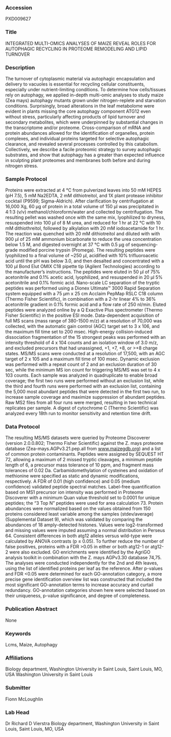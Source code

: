 ### Accession
PXD009627

### Title
INTEGRATED MULTI-OMICS ANALYSES OF MAIZE REVEAL ROLES FOR AUTOPHAGIC RECYCLING IN PROTEOME REMODELING AND LIPID TURNOVER

### Description
The turnover of cytoplasmic material via autophagic encapsulation and delivery to vacuoles is essential for recycling cellular constituents, especially under nutrient-limiting conditions.  To determine how cells/tissues rely on autophagy, we applied in-depth multi-omic analyses to study maize (Zea mays) autophagy mutants grown under nitrogen-replete and starvation conditions.  Surprisingly, broad alterations in the leaf metabolome were evident in plants missing the core autophagy component ATG12 even without stress, particularly affecting products of lipid turnover and secondary metabolites, which were underpinned by substantial changes in the transcriptome and/or proteome.  Cross-comparison of mRNA and protein abundances allowed for the identification of organelles, protein complexes, and individual proteins targeted for selective autophagic clearance, and revealed several processes controlled by this catabolism.  Collectively, we describe a facile proteomic strategy to survey autophagic substrates, and show that autophagy has a greater than expected influence in sculpting plant proteomes and membranes both before and during nitrogen stress.

### Sample Protocol
Proteins were extracted at 4 °C from pulverized leaves into 50 mM HEPES (pH 7.5), 5 mM Na2EDTA, 2 mM dithiotreitol, and 1X plant protease inhibitor cocktail (P9599; Sigma-Aldrich).  After clarification by centrifugation at 16,000 Xg, 60 µg of protein in a total volume of 150 µl was precipitated in 4:1:3 (v/v) methanol/chloroform/water and collected by centrifugation.  The resulting pellet was washed once with the same mix, lyophilized to dryness, resuspended into 100 µl of 8 M urea, and reduced for 1 hr at 22 °C with 10 mM dithiothreitol, followed by alkylation with 20 mM iodoacetamide for 1 hr.  The reaction was quenched with 20 mM dithiotreitol and diluted with with 900 µl of 25 mM ammonium bicarbonate to reduce the urea concentration below 1.5 M, and digested overnight at 37 °C with 0.5 µg of sequencing-grade modified porcine trypsin (Promega).  The resulting peptides were lyophilized to a final volume of ~250 µl, acidified with 10% trifluoroacetic acid until the pH was below 3.0, and then desalted and concentrated with a 100 µl Bond Elut OMIX C18 pipette tip (Agilent Technologies) according to the manufacturer’s instructions.  The peptides were eluted in 50 µl of 75% acetonitrile and 0.1% acetic acid, lyophilized, and resuspended in 20 µl 5% acetonitrile and 0.1% formic acid.  Nano-scale LC separation of the tryptic peptides was performed using a Dionex Ultimate™ 3000 Rapid Separation system equipped with a 75 µm x 25 cm Acclaim PepMap RSLC C18 column (Thermo Fisher Scientific), in combination with a 2-hr linear 4% to 36% acetonitrile gradient in 0.1% formic acid and a flow rate of 250 nl/min.  Eluted peptides were analyzed online by a Q Exactive Plus spectrometer (Thermo Fisher Scientific) in the positive ESI mode.  Data-dependent acquisition of full MS scans (mass range of 380-1500 m/z) at a resolution of 70,000 was collected, with the automatic gain control (AGC) target set to 3 x 106, and the maximum fill time set to 200 msec.  High-energy collision-induced dissociation fragmentation of the 15 strongest peaks was performed with an intensity threshold of 4 x 104 counts and an isolation window of 3.0 m/z, and excluded precursors that had unassigned, +1, +7, +8, or >+8 charge states.  MS/MS scans were conducted at a resolution of 17,500, with an AGC target of 2 x 105 and a maximum fill time of 100 msec.  Dynamic exclusion was performed with a repeat count of 2 and an exclusion duration of 30 sec, while the minimum MS ion count for triggering MS/MS was set to 4 x 103 counts.  Each sample was analyzed in quadruplicate to enable broad coverage; the first two runs were performed without an exclusion list, while the third and fourth runs were performed with an exclusion list, containing the 5,000 most abundant peptides that were detected in the first two run, to increase sample coverage and maximize suppression of abundant peptides.  Raw MS2 files from all four runs were merged, resulting in two technical replicates per sample.  A digest of cytochrome C (Thermo Scientific) was analyzed every 18th run to monitor sensitivity and retention time drift.

### Data Protocol
The resulting MS/MS datasets were queried by Proteome Discoverer (version 2.0.0.802; Thermo Fisher Scientific) against the Z. mays proteome database (Zea-mays.AGPv3.21.pep.all from www.maizegdb.org) and a list of common protein contaminants.  Peptides were assigned by SEQUEST HT 72, allowing a maximum of 2 missed tryptic cleavages, a minimum peptide length of 6, a precursor mass tolerance of 10 ppm, and fragment mass tolerances of 0.02 Da.  Carbamidomethylation of cysteines and oxidation of methionine were specified as static and dynamic modifications, respectively.  A FDR of 0.01 (high confidence) and 0.05 (medium confidence) validated peptide spectral matches.  Label-free quantification based on MS1 precursor ion intensity was performed in Proteome Discoverer with a minimum Quan value threshold set to 0.0001 for unique peptides; the “3 Top N” peptides were used for area calculation 73.  Protein abundances were normalized based on the values obtained from 150 proteins considered least variable among the samples (stdev/average) (Supplemental Dataset 9), which was validated by comparing the abundances of 18 amply-detected histones.  Values were log2-transformed and missing values were imputed assuming a normal distribution in Perseus 64.  Consistent differences in both atg12 alleles versus wild-type were calculated by ANOVA contrasts (p ≤ 0.05).  To further reduce the number of false positives, proteins with a FDR >0.05 in either or both atg12-1 or atg12-2 were also excluded.   GO enrichments were identified by the AgriGO analysis toolkit in combination with the Z. mays AGPv3.30 database 74,75.  The analyses were conducted independently for the 2nd and 4th leaves, using the list of identified proteins per leaf as the reference.  After p-values and FDR <0.05 were determined for each GO-annotation category, a more precise gene identification overview list was constructed that included the most significant GO-annotation terms to increase accuracy and curtail redundancy.  GO-annotation categories shown here were selected based on their uniqueness, p-value significance, and degree of completeness.

### Publication Abstract
None

### Keywords
Lcms, Maize, Autophagy

### Affiliations
Biology department, Washington University in Saint Louis, Saint Louis, MO, USA
Washington University in Saint Louis

### Submitter
Fionn McLoughlin

### Lab Head
Dr Richard D Vierstra
Biology department, Washington University in Saint Louis, Saint Louis, MO, USA


